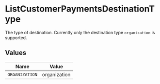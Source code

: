 # ListCustomerPaymentsDestinationType

The type of destination. Currently only the destination type `organization` is supported.


## Values

| Name           | Value          |
| -------------- | -------------- |
| `ORGANIZATION` | organization   |